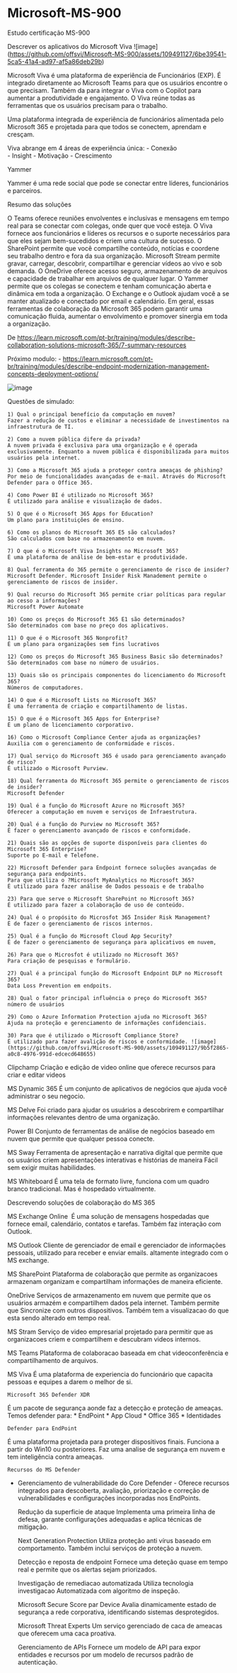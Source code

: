 # Microsoft-MS-900 
Estudo certificação MS-900 
 

Descrever os aplicativos do Microsoft Viva 
![image] (https://github.com/offsvi/Microsoft-MS-900/assets/109491127/6be39541-5ca5-41a4-ad97-af5a86deb29b) 

Microsoft Viva é uma plataforma de experiência de Funcionários (EXP). É integrado diretamente ao Microsoft Teams para que os usuários encontre o que precisam. Também da para integrar o Viva com o Copilot para aumentar a produtividade e engajamento. 
O Viva reúne todas as ferramentas que os usuários precisam para o trabalho.

Uma plataforma integrada de experiência de funcionários alimentada pelo Microsoft 365 e projetada para que todos se conectem, aprendam e cresçam.


Viva abrange em 4 áreas de experiência única:
	- Conexão  
	- Insight 
	- Motivação 
	- Crescimento

Yammer 

Yammer é uma rede social que pode se conectar entre líderes, funcionários e parceiros.


Resumo das soluções

O Teams oferece reuniões envolventes e inclusivas e mensagens em tempo real para se conectar com colegas, onde quer que você esteja. O Viva fornece aos funcionários e líderes os recursos e o suporte necessários para que eles sejam bem-sucedidos e criem uma cultura de sucesso. O SharePoint permite que você compartilhe conteúdo, notícias e coordene seu trabalho dentro e fora da sua organização. Microsoft Stream permite gravar, carregar, descobrir, compartilhar e gerenciar vídeos ao vivo e sob demanda. O OneDrive oferece acesso seguro, armazenamento de arquivos e capacidade de trabalhar em arquivos de qualquer lugar. O Yammer permite que os colegas se conectem e tenham comunicação aberta e dinâmica em toda a organização. O Exchange e o Outlook ajudam você a se manter atualizado e conectado por email e calendário. Em geral, essas ferramentas de colaboração da Microsoft 365 podem garantir uma comunicação fluida, aumentar o envolvimento e promover sinergia em toda a organização.

De <https://learn.microsoft.com/pt-br/training/modules/describe-collaboration-solutions-microsoft-365/7-summary-resources> 



Próximo modulo:
	- https://learn.microsoft.com/pt-br/training/modules/describe-endpoint-modernization-management-concepts-deployment-options/

![image](https://github.com/offsvi/Microsoft-MS-900/assets/109491127/ab4a357e-98ab-420d-bd9c-23dfbddb4a8d)


Questões de simulado:

	1) Qual o principal benefício da computação em nuvem?
	Fazer a redução de custos e eliminar a necessidade de investimentos na infraestrutura de TI.
	
	2) Como a nuvem pública difere da privada?
	A nuvem privada é exclusiva para uma organização e é operada exclusivamente. Enquanto a nuvem pública é disponibilizada para muitos usuários pela internet.
	
	3) Como a Microsoft 365 ajuda a proteger contra ameaças de phishing?
	Por meio de funcionalidades avançadas de e-mail. Através do Microsoft Defender para o Office 365.
	
	4) Como Power BI é utilizado no Microsoft 365?
	É utilizado para análise e visualização de dados. 
	
	5) O que é o Microsoft 365 Apps for Education?
	Um plano para instituições de ensino.
	
	6) Como os planos do Microsoft 365 E5 são calculados?
	São calculados com base no armazenamento em nuvem.
	
	7) O que é o Microsoft Viva Insights no Microsoft 365?
	É uma plataforma de análise de bem-estar e produtividade.
	
	8) Qual ferramenta do 365 permite o gerenciamento de risco de insider?
	Microsoft Defender. Microsoft Insider Risk Manadement permite o gerenciamento de riscos de insider.
	
	9) Qual recurso do Microsoft 365 permite criar políticas para regular ao cesso a informações?
	Microsoft Power Automate
	
	10) Como os preços do Microsoft 365 E1 são determinados? 
	São determinados com base no preço dos aplicativos. 
	
	11) O que é o Microsoft 365 Nonprofit?
	É um plano para organizações sem fins lucrativos
	
	12) Como os preços do Microsoft 365 Business Basic são determinados? 
	São determinados com base no número de usuários.
	
	13) Quais são os principais componentes do licenciamento do Microsoft 365?
	Números de computadores.
	
	14) O que é o Microsoft Lists no Microsoft 365?
	É uma ferramenta de criação e compartilhamento de listas. 
	
	15) O que é o Microsoft 365 Apps for Enterprise?
	É um plano de licenciamento corporativo.
	
	16) Como o Microsoft Compliance Center ajuda as organizações?
	Auxilia com o gerenciamento de conformidade e riscos.

	17) Qual serviço do Microsoft 365 é usado para gerenciamento avançado de risco?
	É utilizado o Microsoft Purview.
	
	18) Qual ferramenta do Microsoft 365 permite o gerenciamento de riscos de insider?
	Microsoft Defender
	
	19) Qual é a função do Microsoft Azure no Microsoft 365?
	Oferecer a computação em nuvem e serviços de Infraestrutura.
	
	20) Qual é a função do Purview no Microsoft 365?
	É fazer o gerenciamento avançado de riscos e conformidade.
	
	21) Quais são as opções de suporte disponíveis para clientes do Microsoft 365 Enterprise?
	Suporte po E-mail e Telefone.
	
	22) Microsoft Defender para Endpoint fornece soluções avançadas de segurança para endpoints.
	Para que utiliza o ?Microsoft MyAnalytics no Microsoft 365?
	É utilizado para fazer análise de Dados pessoais e de trabalho 
	
	23) Para que serve o Microsoft SharePoint no Microsoft 365?
	É utilizado para fazer a colaboração de uso de conteúdo.
	
	24) Qual é o propósito do Microsfot 365 Insider Risk Management?
	É de fazer o gerenciamento de riscos internos.
	
	25) Qual é a função do Microsoft Cloud App Security?
	É de fazer o gerenciamento de segurança para aplicativos em nuvem,
	
	26) Para que o Microsfot é utilizado no Microsoft 365?
	Para criação de pesquisas e formulário.
	
	27) Qual é a principal função do Microsoft Endpoint DLP no Microsoft 365?
	Data Loss Prevention em endpoits.
	
	28) Qual o fator principal influência o preço do Microsoft 365?
	número de usuários
	
	29) Como o Azure Information Protection ajuda no Microsoft 365?
	Ajuda na proteção e gerenciamento de informações confidenciais.
	
	30) Para que é utilizado o Microsoft Compliance Store?
	É utilizado para fazer avalição de riscos e conformidade. ![image](https://github.com/offsvi/Microsoft-MS-900/assets/109491127/9b5f2865-a0c8-4976-991d-edcecd648655)

Clipchamp 
	Criação e edição de video online que oferece recursos para criar e editar videos 


MS Dynamic 365
	É um conjunto de aplicativos de negócios que ajuda você administrar o seu negocio. 

MS Delve 
	Foi criado para ajudar os usuários a descobrirem e compartilhar informações relevantes dentro de uma organização.

Power BI 
	Conjunto de ferramentas de análise de negócios baseado em nuvem que permite que qualquer pessoa conecte. 

MS Sway
	Ferramenta de apresentação e narrativa digital que permite que os usuários criem apresentações interativas e histórias de maneira 
Fácil sem exigir muitas habilidades.

MS Whiteboard
	É uma tela de formato livre, funciona com um quadro branco tradicional. Mas é hospedado virtualmente. 

Descrevendo soluções de colaboração do MS 365

MS Exchange Online 	É uma solução de mensagens hospedadas que fornece email, calendário, contatos e tarefas. Também faz interação com Outlook.

MS Outlook 
	Cliente de gerenciador de email e gerenciador de informações pessoais, utilizado para receber e enviar emails. 
	altamente integrado com o MS exchange.

MS SharePoint 
	Plataforma de colaboração que permite as organizacoes armazenam organizam e compartilham informações de maneira eficiente. 

OneDrive
	Serviços de armazenamento em nuvem que permite que os usuários armazém e compartilhem dados pela internet. Também permite que 
Sincronize com outros dispositivos. Também tem a visualizacao do que esta sendo alterado em tempo real.

MS Stram 
	Serviço de video empresarial projetado para permitir que as organizacoes criem e compartilhem e descubram videos internos. 

MS Teams 
	Plataforma de colaboracao baseada em chat videoconferência e compartilhamento de arquivos. 

MS Viva 
	É uma plataforma de experiencia do funcionário que capacita pessoas e equipes a darem o melhor de si.

 
	Microsoft 365 Defender XDR 

É um pacote de segurança aonde faz a detecção e proteção de ameaças. Temos defender para:
	* EndPoint
	* App Cloud 
	* Office 365
	* Identidades 

	Defender para EndPoint 

É uma plataforma projetada para proteger dispositivos finais. Funciona a partir do Win10 ou posteriores.
Faz uma analise de segurança em nuvem e tem inteligência contra ameaças.  

	Recursos do MS Defender 

- Gerenciamento de vulnerabilidade do Core Defender - Oferece recursos integrados para descoberta, avaliação, priorização e correção de vulnerabilidades e configurações incorporadas nos EndPoints.

	Redução da superficie de ataque 
Implementa uma primeira linha de defesa, garante configurações adequadas e aplica técnicas de mitigação.

	Next Generation Protection
Utiliza proteção anti vírus baseado em comportamento. Também inclui serviços de proteção a nuvem. 

	Detecção e reposta de endpoint 
Fornece uma deteção quase em tempo real e permite que os alertas sejam priorizados.

	Investigação de remediacao automatizada 
Utiliza tecnologia  investigacao Automatizada com algoritmo de inspeção.

	Microsoft Secure Score par Device 
 Avalia dinamicamente  estado de segurança a rede corporativa, identificando sistemas desprotegidos.

	Microsoft Threat Experts 
Um serviço gerenciado de caca de ameacas que oferecem uma caca proativa. 

	Gerenciamento de APIs 
Fornece um modelo de API para expor entidades e recursos por um modelo de recursos padrão de autenticação. 

	












